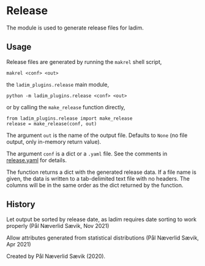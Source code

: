 # Release

The module is used to generate release files for ladim. 


## Usage

Release files are generated by running the `makrel` shell script,

```
makrel <conf> <out>
```

the `ladim_plugins.release` main module,

```
python -m ladim_plugins.release <conf> <out>
```

or by calling the `make_release` function directly,

```
from ladim_plugins.release import make_release
release = make_release(conf, out)
```

The argument `out` is the name of the output file. Defaults to
`None` (no file output, only in-memory return value).

The argument `conf` is a dict or a `.yaml` file. See the comments in
[release.yaml](./release.yaml) for details. 

The function returns a dict with the generated release data. If a file name is given, the data
is written to a tab-delimited text file with no headers. The columns will be in
the same order as the dict returned by the function.

## History

Let output be sorted by release date, as ladim requires date sorting to work
properly (Pål Næverlid Sævik, Nov 2021)

Allow attributes generated from statistical distributions (Pål Næverlid Sævik,
Apr 2021)
 
Created by Pål Næverlid Sævik (2020).
